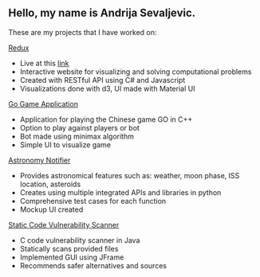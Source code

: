 ## Hello, my name is Andrija Sevaljevic.

These are my projects that I have worked on:

[Redux](https://github.com/ReduxISU?tab=repositories)
- Live at this [link](https://redux.portneuf.cose.isu.edu/)
- Interactive website for visualizing and solving computational problems
- Created with RESTful API using C# and Javascript
- Visualizations done with d3, UI made with Material UI
  
[Go Game Application](https://github.com/prashant9711/CS-4488-Go-min-max)
- Application for playing the Chinese game GO in C++
- Option to play against players or bot
- Bot made using minimax algorithm
- Simple UI to visualize game
  
[Astronomy Notifier](https://github.com/Andrija-Sevaljevic/Astronomy-Notifier)
- Provides astronomical features such as: weather, moon phase, ISS location, asteroids
- Creates using multiple integrated APIs and libraries in python
- Comprehensive test cases for each function
- Mockup UI created
  
[Static Code Vulnerability Scanner](https://github.com/Andrija-Sevaljevic/Static-C-Code-Scanner)
- C code vulnerability scanner in Java
- Statically scans provided files
- Implemented GUI using JFrame
- Recommends safer alternatives and sources
